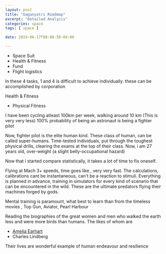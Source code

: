 ```yaml
---
layout: post
title: "Gaganyatri Roadmap"
excerpt: "Detailed Analysis"
categories: space
tags: [ space ]

date: 2019-06-17T08:08:50-04:00

---
```


* Space Suit
* Health & Fitness
* Fund
* Flight logistics

In these 4 tasks, 1 and 4 is difficult to achieve individually. these can be accomplished by corporation

Health & Fitness

* Physical Fitness

I have been cycling atleast 100km per week, walking around 10 km (This is very very less)
100% probability of being an astronaut is being a fighter pilot

Now, fighter pilot is the elite human kind. These class of human, can be called super-humans.
Time-tested individuals, put through the toughest physical drills, clearing the exams at the top of their class.
Now, i am 27 years old, over-weight (a slight belly-occupational hazard)

Now that i started compare statistically, it takes a lot of time to fix oneself.

Flying at Mach 3+ speeds, time goes like , very very fast. The calculations, calibrations cant be instantaneous, can't be a reaction to stimuli.
Everything is planned in advance, training in simulators for every kind of scenario that can be encountered in the wild. These are the ultimate predators flying their machines forged by gods.

Mental training is paramount, what best to learn than from the timeless movies ,
Top Gun, Aviator, Pearl Harbour

Reading the biographies of the great women and men who walked the earth less and were more birds than humans. The likes of whom are
* [Amelia Earhart](https://www.ameliaearhart.com/)
* Charles Lindberg

Their lives are wonderful example of human endeavour and resilience
